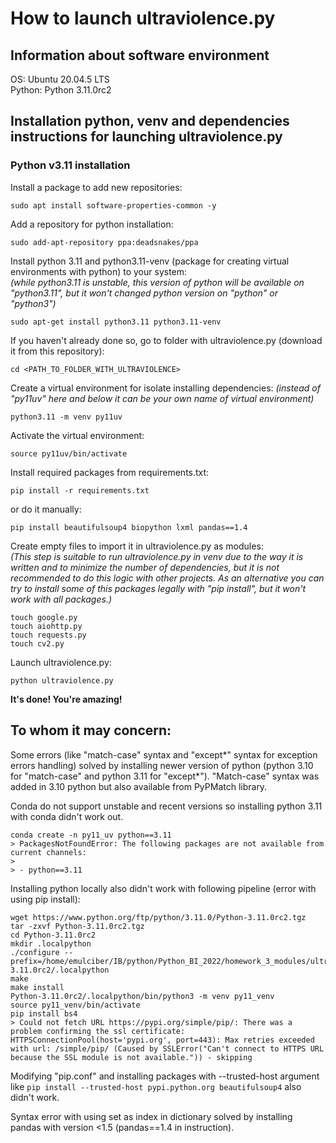 # How to launch ultraviolence.py         
         
## Information about software environment       
          
OS: Ubuntu 20.04.5 LTS    
Python: Python 3.11.0rc2   


## Installation python, venv and dependencies instructions for launching ultraviolence.py     
       
### Python v3.11 installation     
     
Install a package to add new repositories:
~~~
sudo apt install software-properties-common -y
~~~

Add a repository for python installation:
~~~
sudo add-apt-repository ppa:deadsnakes/ppa
~~~

Install python 3.11 and python3.11-venv (package for creating virtual environments with python) to your system:   
*(while python3.11 is unstable, this version of python will be available on "python3.11", but it won't changed python version on "python" or "python3")*
~~~
sudo apt-get install python3.11 python3.11-venv
~~~

If you haven't already done so, go to folder with ultraviolence.py (download it from this repository):
~~~
cd <PATH_TO_FOLDER_WITH_ULTRAVIOLENCE>
~~~

Create a virtual environment for isolate installing dependencies:
*(instead of "py11uv" here and below it can be your own name of virtual environment)*
~~~
python3.11 -m venv py11uv
~~~

Activate the virtual environment:
~~~
source py11uv/bin/activate
~~~

Install required packages from requirements.txt:
~~~
pip install -r requirements.txt
~~~
or do it manually:
~~~
pip install beautifulsoup4 biopython lxml pandas==1.4
~~~

Create empty files to import it in ultraviolence.py as modules:      
*(This step is suitable to run ultraviolence.py in venv due to the way it is written and to minimize the number of dependencies, but it is not recommended to do this logic with other projects. As an alternative you can try to install some of this packages legally with "pip install", but it won't work with all packages.)*
~~~
touch google.py
touch aiohttp.py
touch requests.py
touch cv2.py
~~~

Launch ultraviolence.py:
~~~
python ultraviolence.py
~~~

**It's done! You're amazing!**

## To whom it may concern:

Some errors (like "match-case" syntax and "except*" syntax for exception errors handling) solved by installing newer version of python (python 3.10 for "match-case" and python 3.11 for "except*"). 
"Match-case" syntax was added in 3.10 python but also available from PyPMatch library.      

Conda do not support unstable and recent versions so installing python 3.11 with conda didn't work out.
~~~
conda create -n py11_uv python==3.11   
> PackagesNotFoundError: The following packages are not available from current channels:
>
> - python==3.11
~~~

Installing python locally also didn't work with following pipeline (error with using pip install):
~~~
wget https://www.python.org/ftp/python/3.11.0/Python-3.11.0rc2.tgz  
tar -zxvf Python-3.11.0rc2.tgz 
cd Python-3.11.0rc2
mkdir .localpython
./configure --prefix=/home/emulciber/IB/python/Python_BI_2022/homework_3_modules/ultraviolence/Python-3.11.0rc2/.localpython   
make    
make install   
Python-3.11.0rc2/.localpython/bin/python3 -m venv py11_venv     
source py11_venv/bin/activate  
pip install bs4      
> Could not fetch URL https://pypi.org/simple/pip/: There was a problem confirming the ssl certificate: HTTPSConnectionPool(host='pypi.org', port=443): Max retries exceeded with url: /simple/pip/ (Caused by SSLError("Can't connect to HTTPS URL because the SSL module is not available.")) - skipping
~~~

Modifying "pip.conf" and installing packages with --trusted-host argument like `pip install --trusted-host pypi.python.org beautifulsoup4` also didn't work.

Syntax error with using set as index in dictionary solved by installing pandas with version <1.5 (pandas==1.4 in instruction).